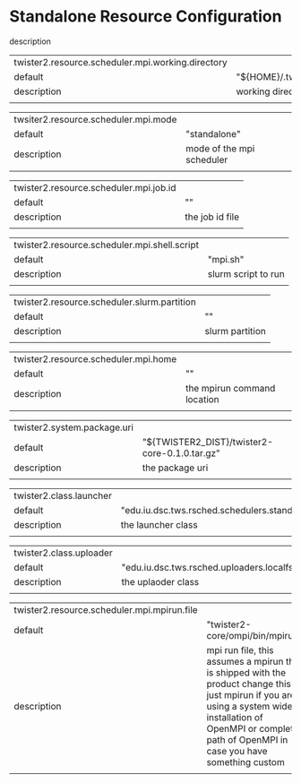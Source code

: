 # Standalone Resource Configuration

description

<table><tr><td>twister2.resource.scheduler.mpi.working.directory</td><tr><td>default</td><td>"${HOME}/.twister2/jobs"</td><tr><td>description</td><td> working directory</td><tr><td></td><td></td></tr></table>

<table><tr><td>twsiter2.resource.scheduler.mpi.mode</td><tr><td>default</td><td>"standalone"</td><tr><td>description</td><td> mode of the mpi scheduler</td><tr><td></td><td></td></tr></table>

<table><tr><td>twister2.resource.scheduler.mpi.job.id</td><tr><td>default</td><td>""</td><tr><td>description</td><td> the job id file</td><tr><td></td><td></td></tr></table>

<table><tr><td>twister2.resource.scheduler.mpi.shell.script</td><tr><td>default</td><td>"mpi.sh"</td><tr><td>description</td><td> slurm script to run</td><tr><td></td><td></td></tr></table>

<table><tr><td>twister2.resource.scheduler.slurm.partition</td><tr><td>default</td><td>""</td><tr><td>description</td><td> slurm partition</td><tr><td></td><td></td></tr></table>

<table><tr><td>twister2.resource.scheduler.mpi.home</td><tr><td>default</td><td>""</td><tr><td>description</td><td> the mpirun command location</td><tr><td></td><td></td></tr></table>

<table><tr><td>twister2.system.package.uri</td><tr><td>default</td><td>"${TWISTER2_DIST}/twister2-core-0.1.0.tar.gz"</td><tr><td>description</td><td> the package uri</td><tr><td></td><td></td></tr></table>

<table><tr><td>twister2.class.launcher</td><tr><td>default</td><td>"edu.iu.dsc.tws.rsched.schedulers.standalone.MPILauncher"</td><tr><td>description</td><td> the launcher class</td><tr><td></td><td></td></tr></table>

<table><tr><td>twister2.class.uploader</td><tr><td>default</td><td>"edu.iu.dsc.tws.rsched.uploaders.localfs.LocalFileSystemUploader"</td><tr><td>description</td><td> the uplaoder class</td><tr><td></td><td></td></tr></table>

<table><tr><td>twister2.resource.scheduler.mpi.mpirun.file</td><tr><td>default</td><td>"twister2-core/ompi/bin/mpirun"</td><tr><td>description</td><td> mpi run file, this assumes a mpirun that is shipped with the product change this to just mpirun if you are using a system wide installation of OpenMPI or complete path of OpenMPI in case you have something custom</td><tr><td></td><td></td></tr></table>

